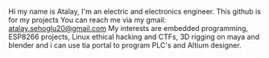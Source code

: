 Hi my name is Atalay, 
I'm an electric and electronics engineer.
This github is for my projects
You can reach me via my gmail: atalay.sehoglu20@gmail.com
My interests are embedded programming, ESP8266 projects, Linux ethical hacking and CTFs, 3D rigging on maya and blender and i can use tia portal to program PLC's and Altium designer.

<!---
Ati0x01/Ati0x01 is a ✨ special ✨ repository because its `README.md` (this file) appears on your GitHub profile.
You can click the Preview link to take a look at your changes.
--->
